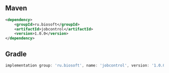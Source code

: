## Maven

```xml
<dependency>
    <groupId>ru.biosoft</groupId>
    <artifactId>jobcontrol</artifactId>
    <version>1.0.0</version>
</dependency>
```

## Gradle

```groovy
implementation group: 'ru.biosoft', name: 'jobcontrol', version: '1.0.0'
```